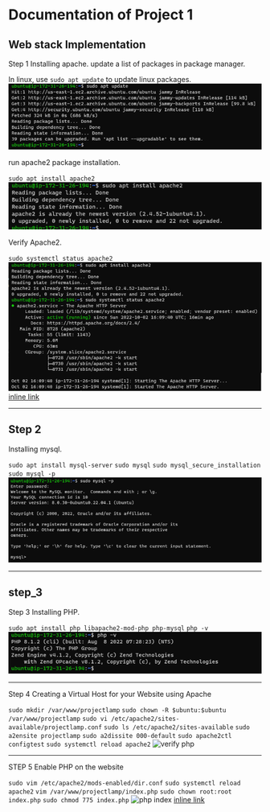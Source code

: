 # Documentation of Project 1
## Web stack Implementation 
Step 1 Installing apache.
update a list of packages in package manager.

In linux, use `sudo apt update` to update linux packages.
![Sudo Update](./Images/sudo_apt_update.png)

run apache2 package installation.

`sudo apt install apache2`
![install apache2](./Images/install_apache2.png)

Verify Apache2.

`sudo systemctl status apache2`
![Verify apache2](./images/Verify_apache2.png)
[inline link](http://3.91.233.98/)

---

## Step 2
Installing mysql.

`sudo apt install mysql-server`
`sudo mysql`
`sudo mysql_secure_installation`
`sudo mysql -p`
![mysql verify](./images/mysql_verify_page.png)

---

## step_3

Step 3 Installing PHP.

`sudo apt install php libapache2-mod-php php-mysql`
`php -v`
![confirm php](./images/confirm_php.png)

---

Step 4 Creating a Virtual Host for your Website using Apache

`sudo mkdir /var/www/projectlamp`
`sudo chown -R $ubuntu:$ubuntu /var/www/projectlamp`
`sudo vi /etc/apache2/sites-available/projectlamp.conf`
`sudo ls /etc/apache2/sites-available`
`sudo a2ensite projectlamp`
`sudo a2dissite 000-default`
`sudo apache2ctl configtest`
`sudo systemctl reload apache2`
![verify php](./images/browse_php_tested)

---

STEP 5 Enable PHP on the website

`sudo vim /etc/apache2/mods-enabled/dir.conf`
`sudo systemctl reload apache2`
`vim /var/www/projectlamp/index.php`
`sudo chown root:root index.php`
`sudo chmod 775 index.php`
![php index](./image/php_index_server.png)
[inline link](http://3.91.233.98)
